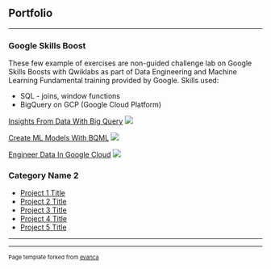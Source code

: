 ## Portfolio

---

### Google Skills Boost 
These few example of exercises are non-guided challenge lab on Google Skills Boosts with Qwiklabs as part of Data Engineering and Machine Learning Fundamental training provided by Google. 
Skills used: 
- SQL - joins, window functions
- BigQuery on GCP (Google Cloud Platform)

[Insights From Data With Big Query](http://github.com/mdestianna/InsightsFromDataWithBigQuery)
<img src="images/dummy_thumbnail.jpg?raw=true"/>

[Create ML Models With BQML](http://github.com/mdestianna/CreateMLModelsWithBQML)
<img src="images/dummy_thumbnail.jpg?raw=true"/>

[Engineer Data In Google Cloud](http://github.com/mdestianna/EngineerDataInGoogleCloud)
<img src="images/dummy_thumbnail.jpg?raw=true"/>


### Category Name 2

- [Project 1 Title](http://example.com/)
- [Project 2 Title](http://example.com/)
- [Project 3 Title](http://example.com/)
- [Project 4 Title](http://example.com/)
- [Project 5 Title](http://example.com/)

---




---
<p style="font-size:11px">Page template forked from <a href="https://github.com/evanca/quick-portfolio">evanca</a></p>
<!-- Remove above link if you don't want to attibute -->
